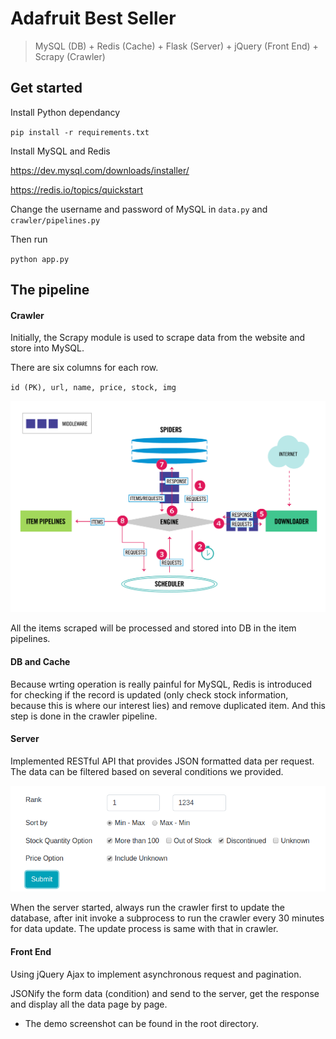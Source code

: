 # Adafruit Best Seller

> MySQL (DB) + Redis (Cache) + Flask (Server) + jQuery (Front End) + Scrapy (Crawler)

## Get started

Install Python dependancy

`pip install -r requirements.txt` 

Install MySQL and Redis

https://dev.mysql.com/downloads/installer/

https://redis.io/topics/quickstart

Change the username and password of MySQL in `data.py` and `crawler/pipelines.py`

Then run

`python app.py`

## The pipeline

#### Crawler

Initially, the Scrapy module is used to scrape data from the website and store into MySQL.

There are six columns for each row.

`id (PK), url, name, price, stock, img`

![architecture](architecture.png)

All the items scraped will be processed and stored into DB in the item pipelines.

#### DB and Cache

Because wrting operation is really painful for MySQL, Redis is introduced for checking if the record is updated (only check stock information, because this is where our interest lies) and remove duplicated item. And this step is done in the crawler pipeline.

#### Server

Implemented RESTful API that provides JSON formatted data per request. The data can be filtered based on several conditions we provided. 

![condition](condition.png)

When the server started, always run the crawler first to update the database, after init invoke a subprocess to run the crawler every 30 minutes for data update. The update process is same with that in crawler.

#### Front End

Using jQuery Ajax to implement asynchronous request and pagination.

JSONify the form data (condition) and send to the server, get the response and display all the data page by page.

* The demo screenshot can be found in the root directory.
